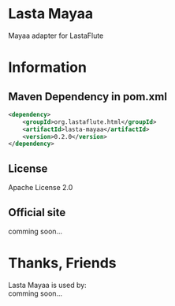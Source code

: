 Lasta Mayaa
=======================
Mayaa adapter for LastaFlute

# Information
## Maven Dependency in pom.xml
```xml
<dependency>
    <groupId>org.lastaflute.html</groupId>
    <artifactId>lasta-mayaa</artifactId>
    <version>0.2.0</version>
</dependency>
```

## License
Apache License 2.0

## Official site
comming soon...

# Thanks, Friends
Lasta Mayaa is used by:  
comming soon...
